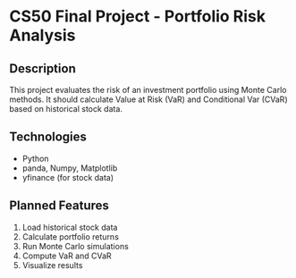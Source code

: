 # CS50 Final Project - Portfolio Risk Analysis

## Description
This project evaluates the risk of an investment portfolio using Monte Carlo methods. It should calculate Value at Risk (VaR) and Conditional Var (CVaR) based on historical stock data.

## Technologies
- Python
- panda, Numpy, Matplotlib
- yfinance (for stock data)

## Planned Features
1. Load historical stock data
2. Calculate portfolio returns
3. Run Monte Carlo simulations
4. Compute VaR and CVaR
5. Visualize results
